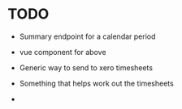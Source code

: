 # TODO

* Summary endpoint for a calendar period
* vue component for above

* Generic way to send to xero timesheets
* Something that helps work out the timesheets
* 
